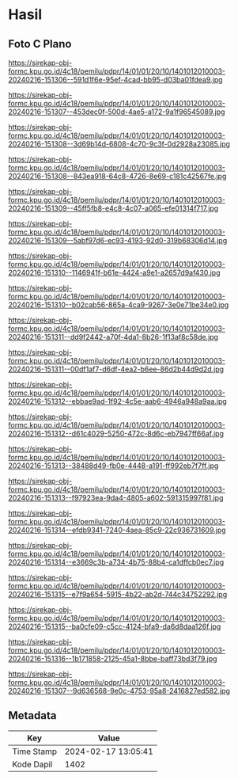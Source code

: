 # Hasil

## Foto C Plano

https://sirekap-obj-formc.kpu.go.id/4c18/pemilu/pdpr/14/01/01/20/10/1401012010003-20240216-151306--591d1f6e-95ef-4cad-bb95-d03ba01fdea9.jpg

https://sirekap-obj-formc.kpu.go.id/4c18/pemilu/pdpr/14/01/01/20/10/1401012010003-20240216-151307--453dec0f-500d-4ae5-a172-9a1f96545089.jpg

https://sirekap-obj-formc.kpu.go.id/4c18/pemilu/pdpr/14/01/01/20/10/1401012010003-20240216-151308--3d69b14d-6808-4c70-9c3f-0d2928a23085.jpg

https://sirekap-obj-formc.kpu.go.id/4c18/pemilu/pdpr/14/01/01/20/10/1401012010003-20240216-151308--843ea918-64c8-4726-8e69-c181c42567fe.jpg

https://sirekap-obj-formc.kpu.go.id/4c18/pemilu/pdpr/14/01/01/20/10/1401012010003-20240216-151309--45ff5fb8-e4c8-4c07-a065-efe01314f717.jpg

https://sirekap-obj-formc.kpu.go.id/4c18/pemilu/pdpr/14/01/01/20/10/1401012010003-20240216-151309--5abf97d6-ec93-4193-92d0-319b68306d14.jpg

https://sirekap-obj-formc.kpu.go.id/4c18/pemilu/pdpr/14/01/01/20/10/1401012010003-20240216-151310--1146941f-b61e-4424-a9e1-a2657d9af430.jpg

https://sirekap-obj-formc.kpu.go.id/4c18/pemilu/pdpr/14/01/01/20/10/1401012010003-20240216-151310--b02cab56-865a-4ca9-9267-3e0e71be34e0.jpg

https://sirekap-obj-formc.kpu.go.id/4c18/pemilu/pdpr/14/01/01/20/10/1401012010003-20240216-151311--dd9f2442-a70f-4da1-8b26-1f13af8c58de.jpg

https://sirekap-obj-formc.kpu.go.id/4c18/pemilu/pdpr/14/01/01/20/10/1401012010003-20240216-151311--00df1af7-d6df-4ea2-b6ee-86d2b44d9d2d.jpg

https://sirekap-obj-formc.kpu.go.id/4c18/pemilu/pdpr/14/01/01/20/10/1401012010003-20240216-151312--ebbae9ad-1f92-4c5e-aab6-4946a948a9aa.jpg

https://sirekap-obj-formc.kpu.go.id/4c18/pemilu/pdpr/14/01/01/20/10/1401012010003-20240216-151312--d61c4029-5250-472c-8d6c-eb7947ff66af.jpg

https://sirekap-obj-formc.kpu.go.id/4c18/pemilu/pdpr/14/01/01/20/10/1401012010003-20240216-151313--38488d49-fb0e-4448-a191-ff992eb7f7ff.jpg

https://sirekap-obj-formc.kpu.go.id/4c18/pemilu/pdpr/14/01/01/20/10/1401012010003-20240216-151313--f97923ea-9da4-4805-a602-591315997f81.jpg

https://sirekap-obj-formc.kpu.go.id/4c18/pemilu/pdpr/14/01/01/20/10/1401012010003-20240216-151314--efdb9341-7240-4aea-85c9-22c936731609.jpg

https://sirekap-obj-formc.kpu.go.id/4c18/pemilu/pdpr/14/01/01/20/10/1401012010003-20240216-151314--e3669c3b-a734-4b75-88b4-ca1dffcb0ec7.jpg

https://sirekap-obj-formc.kpu.go.id/4c18/pemilu/pdpr/14/01/01/20/10/1401012010003-20240216-151315--e7f9a654-5915-4b22-ab2d-744c34752292.jpg

https://sirekap-obj-formc.kpu.go.id/4c18/pemilu/pdpr/14/01/01/20/10/1401012010003-20240216-151315--ba0cfe09-c5cc-4124-bfa9-da6d8daa126f.jpg

https://sirekap-obj-formc.kpu.go.id/4c18/pemilu/pdpr/14/01/01/20/10/1401012010003-20240216-151316--1b171858-2125-45a1-8bbe-baff73bd3f79.jpg

https://sirekap-obj-formc.kpu.go.id/4c18/pemilu/pdpr/14/01/01/20/10/1401012010003-20240216-151307--9d636568-9e0c-4753-95a8-2416827ed582.jpg


## Metadata

| Key        | Value               |
| ---------- | ------------------- |
| Time Stamp | 2024-02-17 13:05:41 |
| Kode Dapil | 1402                |



